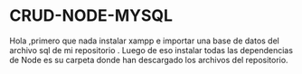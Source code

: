 # CRUD-NODE-MYSQL


Hola ,primero que nada instalar xampp e importar una base de datos del archivo sql de mi repositorio .
Luego de eso instalar todas las dependencias de Node es su carpeta donde han descargado los archivos del repositorio.
